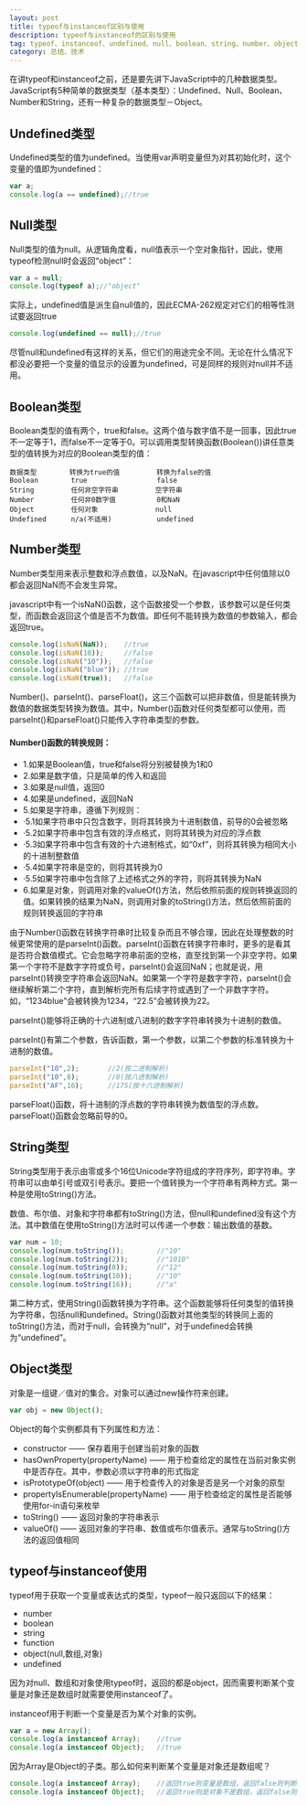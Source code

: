 ```yaml
---
layout: post
title: typeof与instanceof区别与使用
description: typeof与instanceof的区别与使用
tag: typeof、instanceof、undefined、null、boolean、string、number、object
category: 总结、技术
---
```

在讲typeof和instanceof之前，还是要先讲下JavaScript中的几种数据类型。JavaScript有5种简单的数据类型（基本类型）：Undefined、Null、Boolean、Number和String，还有一种复杂的数据类型－Object。

## Undefined类型

Undefined类型的值为undefined。当使用var声明变量但为对其初始化时，这个变量的值即为undefined：

```javascript
var a;
console.log(a == undefined);//true
```

## Null类型

Null类型的值为null。从逻辑角度看，null值表示一个空对象指针，因此，使用typeof检测null时会返回“object”：

```javascript
var a = null;
console.log(typeof a);//"object"
```

实际上，undefined值是派生自null值的，因此ECMA-262规定对它们的相等性测试要返回true

```javascript
console.log(undefined == null);//true
```

尽管null和undefined有这样的关系，但它们的用途完全不同。无论在什么情况下都没必要把一个变量的值显示的设置为undefined，可是同样的规则对null并不适用。

## Boolean类型

Boolean类型的值有两个，true和false。这两个值与数字值不是一回事，因此true不一定等于1，而false不一定等于0。可以调用类型转换函数(Boolean())讲任意类型的值转换为对应的Boolean类型的值：

```markup
数据类型		转换为true的值		  转换为false的值
Boolean        true				    false
String		   任何非空字符串		   空字符串
Number		   任何非0数字值		    0和NaN
Object         任何对象 	     	 null
Undefined      n/a(不适用)			  undefined
```

## Number类型

Number类型用来表示整数和浮点数值，以及NaN。在javascript中任何值除以0都会返回NaN而不会发生异常。

javascript中有一个isNaN()函数，这个函数接受一个参数，该参数可以是任何类型，而函数会返回这个值是否不为数值。即任何不能转换为数值的参数输入，都会返回true。

```javascript
console.log(isNaN(NaN));	//true
console.log(isNaN(10));		//false
console.log(isNaN("10"));	//false
console.log(isNaN("blue"));	//true
console.log(isNaN(true));	//false
```

Number()、parseInt()、parseFloat()，这三个函数可以把非数值，但是能转换为数值的数据类型转换为数值。其中，Number()函数对任何类型都可以使用，而parseInt()和parseFloat()只能传入字符串类型的参数。

#### Number()函数的转换规则：

- 1.如果是Boolean值，true和false将分别被替换为1和0
- 2.如果是数字值，只是简单的传入和返回
- 3.如果是null值，返回0
- 4.如果是undefined，返回NaN
- 5.如果是字符串，遵循下列规则：
- ·5.1如果字符串中只包含数字，则将其转换为十进制数值，前导的0会被忽略
- ·5.2如果字符串中包含有效的浮点格式，则将其转换为对应的浮点数
- ·5.3如果字符串中包含有效的十六进制格式，如“0xf”，则将其转换为相同大小的十进制整数值
- ·5.4如果字符串是空的，则将其转换为0
- ·5.5如果字符串中包含除了上述格式之外的字符，则将其转换为NaN
- 6.如果是对象，则调用对象的valueOf()方法，然后依照前面的规则转换返回的值。如果转换的结果为NaN，则调用对象的toString()方法，然后依照前面的规则转换返回的字符串

由于Number()函数在转换字符串时比较复杂而且不够合理，因此在处理整数的时候更常使用的是parseInt()函数。parseInt()函数在转换字符串时，更多的是看其是否符合数值模式。它会忽略字符串前面的空格，直至找到第一个非空字符。如果第一个字符不是数字字符或负号，parseInt()会返回NaN；也就是说，用parseInt()转换空字符串会返回NaN。如果第一个字符是数字字符，parseInt()会继续解析第二个字符，直到解析完所有后续字符或遇到了一个非数字字符。如，“1234blue”会被转换为1234，“22.5”会被转换为22。

parseInt()能够将正确的十六进制或八进制的数字字符串转换为十进制的数值。

parseInt()有第二个参数，告诉函数，第一个参数，以第二个参数的标准转换为十进制的数值。

```javascript
parseInt("10",2);		//2(按二进制解析)
parseInt("10",8);		//8(按八进制解析)
parseInt("AF",16);		//175(按十六进制解析)
```

parseFloat()函数，将十进制的浮点数的字符串转换为数值型的浮点数。parseFloat()函数会忽略前导的0。

## String类型

String类型用于表示由零或多个16位Unicode字符组成的字符序列，即字符串。字符串可以由单引号或双引号表示。要把一个值转换为一个字符串有两种方式。第一种是使用toString()方法。

数值、布尔值、对象和字符串都有toString()方法，但null和undefined没有这个方法。其中数值在使用toString()方法时可以传递一个参数：输出数值的基数。

```javascript
var num = 10;
console.log(num.toString());		//"10"
console.log(num.toString(2));		//"1010"
console.log(num.toString(8));		//"12"
console.log(num.toString(10));		//"10"
console.log(num.toString(16));		//"a"
```

第二种方式，使用String()函数转换为字符串。这个函数能够将任何类型的值转换为字符串，包括null和undefined。String()函数对其他类型的转换同上面的toString()方法，而对于null，会转换为“null”，对于undefined会转换为“undefined”。

## Object类型

对象是一组键／值对的集合。对象可以通过new操作符来创建。

```javascript
var obj = new Object();
```

Object的每个实例都具有下列属性和方法：
- constructor —— 保存着用于创建当前对象的函数
- hasOwnProperty(propertyName) —— 用于检查给定的属性在当前对象实例中是否存在。其中，参数必须以字符串的形式指定
- isPrototypeOf(object) —— 用于检查传入的对象是否是另一个对象的原型
- propertyIsEnumerable(propertyName) —— 用于检查给定的属性是否能够使用for-in语句来枚举
- toString() —— 返回对象的字符串表示
- valueOf() —— 返回对象的字符串、数值或布尔值表示。通常与toString()方法的返回值相同

## typeof与instanceof使用

typeof用于获取一个变量或表达式的类型，typeof一般只返回以下的结果：
- number
- boolean
- string
- function
- object(null,数组,对象)
- undefined

因为对null、数组和对象使用typeof时，返回的都是object，因而需要判断某个变量是对象还是数组时就需要使用instanceof了。

instanceof用于判断一个变量是否为某个对象的实例。

```javascript
var a = new Array();
console.log(a instanceof Array);	//true
console.log(a instanceof Object);	//true
```

因为Array是Object的子类。那么如何来判断某个变量是对象还是数组呢？

```javascript
console.log(a instanceof Array);	//返回true则变量是数组，返回false则判断下一条
console.log(a instanceof Object);	//返回true则是对象不是数组，返回false则既不是对象也不是数组
```


